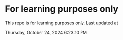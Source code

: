 # For learning purposes only
This repo is for learning purposes only.
Last updated at

Thursday, October 24, 2024 6:23:10 PM

